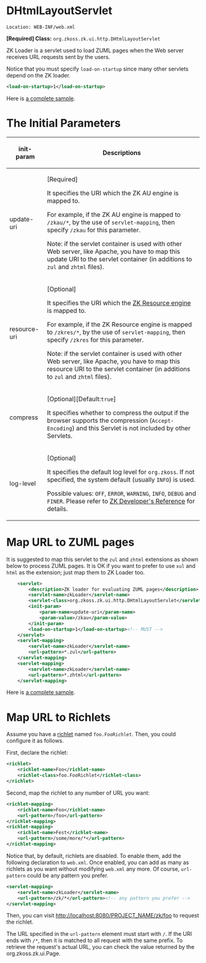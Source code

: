 # DHtmlLayoutServlet

`Location: WEB-INF/web.xml`

**\[Required\] Class:**
`org.zkoss.zk.ui.http.DHtmlLayoutServlet`

ZK Loader is a servlet used to load ZUML pages when the Web server
receives URL requests sent by the users.

Notice that you must specify `load-on-startup` since many other servlets
depend on the ZK loader.

``` xml
<load-on-startup>1</load-on-startup>
```

Here is [a complete
sample]({{site.baseUrl}}/zk_config_ref/web.xml/Sample_of_web.xml).

# The Initial Parameters

<table>
<thead>
<tr class="header">
<th><center>
<p>init-param</p>
</center></th>
<th><center>
<p>Descriptions</p>
</center></th>
</tr>
</thead>
<tbody>
<tr class="odd">
<td><p>update-uri</p></td>
<td><p>[Required]</p>
<p>It specifies the URI which the ZK AU engine is mapped to.</p>
<p>For example, if the ZK AU engine is mapped to <code>/zkau/*</code>,
by the use of <code>servlet-mapping</code>, then specify
<code>/zkau</code> for this parameter.</p>
<p>Note: if the servlet container is used with other Web server, like
Apache, you have to map this update URI to the servlet container (in
additions to <code>zul</code> and <code>zhtml</code> files).</p></td>
</tr>
<tr class="even">
<td><p>resource-uri</p></td>
<td><p>[Optional]</p>
<p>It specifies the URI which the <a
href="{{site.baseUrl}}/zk_config_ref/web.xml/ZK_Resource_Engine"
title="wikilink"> ZK Resource engine</a> is mapped to.</p>
<p>For example, if the ZK Resource engine is mapped to
<code>/zkres/*</code>, by the use of <code>servlet-mapping</code>, then
specify <code>/zkres</code> for this parameter.</p>
<p>Note: if the servlet container is used with other Web server, like
Apache, you have to map this resource URI to the servlet container (in
additions to <code>zul</code> and <code>zhtml</code> files).</p></td>
</tr>
<tr class="odd">
<td><p>compress</p></td>
<td><p>[Optional][Default:<code>true</code>]</p>
<p>It specifies whether to compress the output if the browser supports
the compression (<code>Accept-Encoding</code>) and this Servlet is not
included by other Servlets.</p></td>
</tr>
<tr class="even">
<td><p>log-level</p></td>
<td><p>[Optional]</p>
<p>It specifies the default log level for <code>org.zkoss</code>. If not
specified, the system default (usually <code>INFO</code>) is used.</p>
<p>Possible values: <code>OFF</code>, <code>ERROR</code>,
<code>WARNING</code>, <code>INFO</code>, <code>DEBUG</code> and
<code>FINER</code>. Please refer to <a
href="ZK_Developer&#39;s_Reference/Supporting_Utilities/Logger"
title="wikilink">ZK Developer's Reference</a> for details.</p></td>
</tr>
</tbody>
</table>

# Map URL to ZUML pages

It is suggested to map this servlet to the `zul` and `zhtml` extensions
as shown below to process ZUML pages. It is OK if you want to prefer to
use `xul` and `html` as the extension; just map them to ZK Loader too.

``` xml
    <servlet>
        <description>ZK loader for evaluating ZUML pages</description>
        <servlet-name>zkLoader</servlet-name>
        <servlet-class>org.zkoss.zk.ui.http.DHtmlLayoutServlet</servlet-class>
        <init-param>
            <param-name>update-uri</param-name>
            <param-value>/zkau</param-value>
        </init-param>
        <load-on-startup>1</load-on-startup><!-- MUST -->
    </servlet>
    <servlet-mapping>
        <servlet-name>zkLoader</servlet-name>
        <url-pattern>*.zul</url-pattern>
    </servlet-mapping>
    <servlet-mapping>
        <servlet-name>zkLoader</servlet-name>
        <url-pattern>*.zhtml</url-pattern>
    </servlet-mapping>
```

Here is [a complete
sample]({{site.baseUrl}}/zk_config_ref/web.xml/Sample_of_web.xml).

# Map URL to Richlets

Assume you have a
[richlet]({{site.baseurl}}/zk_dev_ref/UI_Composing/Richlet)
named `foo.FooRichlet`. Then, you could configure it as follows.

First, declare the richlet:

``` xml
<richlet>
    <richlet-name>Foo</richlet-name>
    <richlet-class>foo.FooRichlet</richlet-class>
</richlet>
```

Second, map the richlet to any number of URL you want:

``` xml
<richlet-mapping>
    <richlet-name>Foo</richlet-name>
    <url-pattern>/foo</url-pattern>
</richlet-mapping>
<richlet-mapping>
    <richlet-name>Fest</richlet-name>
    <url-pattern>/some/more/*</url-pattern>
</richlet-mapping>
```

Notice that, by default, richlets are disabled. To enable them, add the
following declaration to `web.xml`. Once enabled, you can add as many as
richlets as you want without modifying `web.xml` any more. Of course,
`url-pattern` could be any pattern you prefer.

``` xml
<servlet-mapping>
    <servlet-name>zkLoader</servlet-name>
    <url-pattern>/zk/*</url-pattern><!-- any pattern you prefer -->
</servlet-mapping>
```

Then, you can visit
[<http://localhost:8080/PROJECT_NAME/zk/foo>](http://localhost:8080/PROJECT_NAME/zk/test)
to request the richlet.

The URL specified in the `url-pattern` element must start with `/`. If
the URI ends with `/*`, then it is matched to all request with the same
prefix. To retrieve the request's actual URL, you can check the value
returned by the
<javadoc method="getRequestPath" type="interface">org.zkoss.zk.ui.Page</javadoc>.


